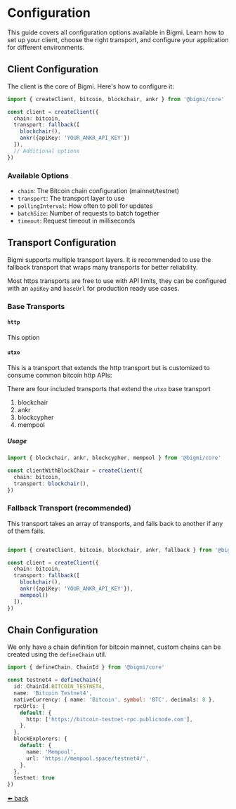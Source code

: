 # Configuration

This guide covers all configuration options available in Bigmi. Learn how to set up your client, choose the right transport, and configure your application for different environments.

## Client Configuration

The client is the core of Bigmi. Here's how to configure it:

```typescript
import { createClient, bitcoin, blockchair, ankr } from '@bigmi/core'

const client = createClient({
  chain: bitcoin,
  transport: fallback([
    blockchair(),
    ankr({apiKey: 'YOUR_ANKR_API_KEY'})
  ]),
  // Additional options
})
```

### Available Options

- `chain`: The Bitcoin chain configuration (mainnet/testnet)
- `transport`: The transport layer to use
- `pollingInterval`: How often to poll for updates
- `batchSize`: Number of requests to batch together
- `timeout`: Request timeout in milliseconds

## Transport Configuration

Bigmi supports multiple transport layers. It is recommended to use the fallback transport that wraps many transports for better reliability.

Most https transports are free to use with API limits, they can be configured with an `apiKey` and `baseUrl` for production ready use cases.

### Base Transports

#### `http`

This option

#### `utxo`

This is a transport that extends the http transport but is customized to consume common bitcoin http APIs:

There are four included transports that extend the `utxo` base transport

  1. blockchair
  2. ankr
  3. blockcypher
  4. mempool
  
##### Usage

```typescript
import { blockchair, ankr, blockcypher, mempool } from '@bigmi/core'

const clientWithBlockChair = createClient({
  chain: bitcoin,
  transport: blockchair(),
})

```

### Fallback Transport (recommended)

This transport takes an array of transports, and falls back to another if any of them fails.

```typescript

import { createClient, bitcoin, blockchair, ankr, fallback } from '@bigmi/core'

const client = createClient({
  chain: bitcoin,
  transport: fallback([
    blockchair(),
    ankr({apiKey: 'YOUR_ANKR_API_KEY'}),
    mempool()
  ]),
})

```

## Chain Configuration

We only have a chain definition for bitcoin mainnet, custom chains can be created using the `defineChain` util.

```typescript
import { defineChain, ChainId } from '@bigmi/core'

const testnet4 = defineChain({
  id: ChainId.BITCOIN_TESTNET4,
  name: 'Bitcoin Testnet4',
  nativeCurrency: { name: 'Bitcoin', symbol: 'BTC', decimals: 8 },
  rpcUrls: {
    default: {
      http: ['https://bitcoin-testnet-rpc.publicnode.com'],
    },
  },
  blockExplorers: {
    default: {
      name: 'Mempool',
      url: 'https://mempool.space/testnet4/',
    },
  },
  testnet: true
})
```

[⬅️ back](./index.md)
